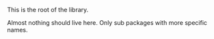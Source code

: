This is the root of the library.

Almost nothing should live here. Only sub packages with more specific names.